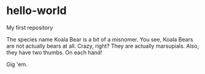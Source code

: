 # hello-world
My first repository

The species name Koala Bear is a bit of a misnomer. You see, Koala Bears are not actually bears at all. Crazy, right?
They are actually marsupials. Also, they have two thumbs. On each hand!

Gig 'em.
